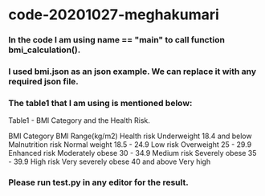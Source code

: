 # code-20201027-meghakumari

### In the code I am using __name__ == "__main__" to call function bmi_calculation().

### I used bmi.json as an json example. We can replace it with any required json file.

### The table1 that I am using is mentioned below:

Table1 - BMI Category and the Health Risk.

BMI Category        BMI Range(kg/m2)      Health risk
Underweight           18.4 and below    Malnutrition risk
Normal weight         18.5 - 24.9           Low risk
Overweight            25 - 29.9           Enhanced risk
Moderately obese      30 - 34.9             Medium risk
Severely obese        35 - 39.9             High risk
Very severely obese   40 and above          Very high

### Please run test.py in any editor for the result.
